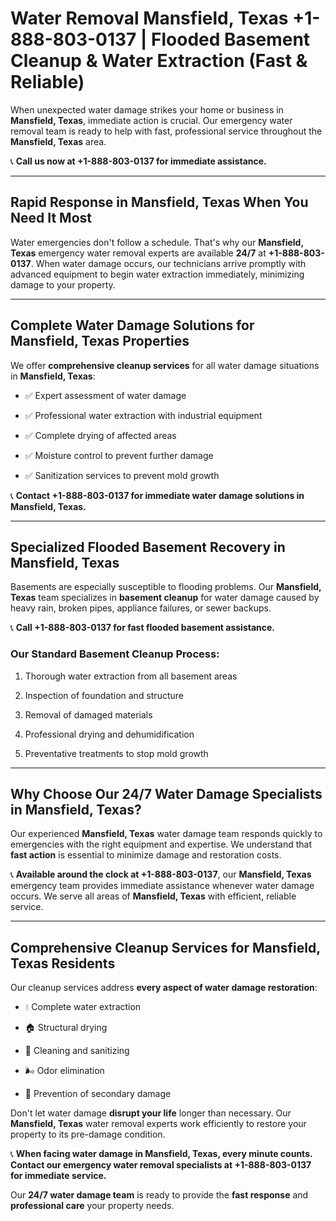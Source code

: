 # Water Removal Mansfield, Texas +1-888-803-0137 | Flooded Basement Cleanup & Water Extraction (Fast & Reliable)

When unexpected water damage strikes your home or business in **Mansfield, Texas**, immediate action is crucial. Our emergency water removal team is ready to help with fast, professional service throughout the **Mansfield, Texas** area. 

📞 **Call us now at +1-888-803-0137 for immediate assistance.**

---

## Rapid Response in Mansfield, Texas When You Need It Most

Water emergencies don't follow a schedule. That's why our **Mansfield, Texas** emergency water removal experts are available **24/7** at **+1-888-803-0137**. When water damage occurs, our technicians arrive promptly with advanced equipment to begin water extraction immediately, minimizing damage to your property.

---

## Complete Water Damage Solutions for Mansfield, Texas Properties

We offer **comprehensive cleanup services** for all water damage situations in **Mansfield, Texas**:

- ✅ Expert assessment of water damage  
- ✅ Professional water extraction with industrial equipment  
- ✅ Complete drying of affected areas  
- ✅ Moisture control to prevent further damage  
- ✅ Sanitization services to prevent mold growth  

📞 **Contact +1-888-803-0137 for immediate water damage solutions in Mansfield, Texas.**

---

## Specialized Flooded Basement Recovery in Mansfield, Texas

Basements are especially susceptible to flooding problems. Our **Mansfield, Texas** team specializes in **basement cleanup** for water damage caused by heavy rain, broken pipes, appliance failures, or sewer backups. 

📞 **Call +1-888-803-0137 for fast flooded basement assistance.**

### Our Standard Basement Cleanup Process:
1. Thorough water extraction from all basement areas  
2. Inspection of foundation and structure  
3. Removal of damaged materials  
4. Professional drying and dehumidification  
5. Preventative treatments to stop mold growth  

---

## Why Choose Our 24/7 Water Damage Specialists in Mansfield, Texas?

Our experienced **Mansfield, Texas** water damage team responds quickly to emergencies with the right equipment and expertise. We understand that **fast action** is essential to minimize damage and restoration costs.

📞 **Available around the clock at +1-888-803-0137**, our **Mansfield, Texas** emergency team provides immediate assistance whenever water damage occurs. We serve all areas of **Mansfield, Texas** with efficient, reliable service.

---

## Comprehensive Cleanup Services for Mansfield, Texas Residents

Our cleanup services address **every aspect of water damage restoration**:

- 💧 Complete water extraction  
- 🏠 Structural drying  
- 🧼 Cleaning and sanitizing  
- 🌬️ Odor elimination  
- 🚫 Prevention of secondary damage  

Don't let water damage **disrupt your life** longer than necessary. Our **Mansfield, Texas** water removal experts work efficiently to restore your property to its pre-damage condition.

📞 **When facing water damage in Mansfield, Texas, every minute counts. Contact our emergency water removal specialists at +1-888-803-0137 for immediate service.**

Our **24/7 water damage team** is ready to provide the **fast response** and **professional care** your property needs.
